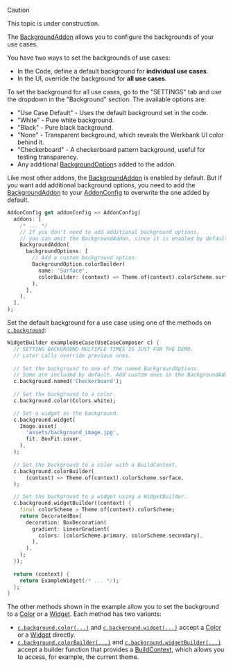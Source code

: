> [!CAUTION]
> This topic is under construction.

The [BackgroundAddon](../werkbank/BackgroundAddon-class.html) allows you to configure the backgrounds of your use cases.

You have two ways to set the backgrounds of use cases:
- In the Code, define a default background for **individual use cases**.
- In the UI, override the background for **all use cases**.

To set the background for all use cases, go to the "SETTINGS" tab and use the dropdown in the "Background" section.
The available options are:
- "Use Case Default" - Uses the default background set in the code.
- "White" - Pure white background.
- "Black" - Pure black background.
- "None" - Transparent background, which reveals the Werkbank UI color behind it.
- "Checkerboard" - A checkerboard pattern background, useful for testing transparency.
- Any additional [BackgroundOption](../werkbank/BackgroundOption-class.html)s added to the addon.

Like most other addons, the [BackgroundAddon](../werkbank/BackgroundAddon-class.html) is enabled by default.
But if you want add additional background options, you need to add
the [BackgroundAddon](../werkbank/BackgroundAddon-class.html) to your
[AddonConfig](../werkbank/AddonConfig-class.html) to overwrite the one added by default.

```dart
AddonConfig get addonConfig => AddonConfig(
  addons: [
    /* ... */
    // If you don't need to add additional background options,
    // you can omit the BackgroundAddon, since it is enabled by default.
    BackgroundAddon(
      backgroundOptions: [
        // Add a custom background option.
        BackgroundOption.colorBuilder(
          name: 'Surface',
          colorBuilder: (context) => Theme.of(context).colorScheme.surface,
        ),
      ],
    ),
  ],
);
```

Set the default background for a use case using one of the methods on
[`c.background`](../werkbank/BackgroundComposerExtension/background.html):
```dart
WidgetBuilder exampleUseCase(UseCaseComposer c) {
  // SETTING BACKGROUND MULTIPLE TIMES IS JUST FOR THE DEMO.
  // Later calls override previous ones.
  
  // Set the background to one of the named BackgroundOptions.
  // Some are included by default. Add custom ones in the BackgroundAddon.
  c.background.named('Checkerboard');
  
  // Set the background to a color.
  c.background.color(Colors.white);

  // Set a widget as the background.
  c.background.widget(
    Image.asset(
      'assets/background_image.jpg',
      fit: BoxFit.cover,
    ),
  );
  
  // Set the background to a color with a BuildContext.
  c.background.colorBuilder(
      (context) => Theme.of(context).colorScheme.surface,
  );

  // Set the background to a widget using a WidgetBuilder.
  c.background.widgetBuilder((context) {
    final colorScheme = Theme.of(context).colorScheme;
    return DecoratedBox(
      decoration: BoxDecoration(
        gradient: LinearGradient(
          colors: [colorScheme.primary, colorScheme.secondary],
        ),
      ),
    );
  });
  
  return (context) {
    return ExampleWidget(/* ... */);
  };
}
```

The other methods shown in the example allow you to set the background to a [Color](https://api.flutter.dev/flutter/dart-ui/Color-class.html)
or a [Widget](https://api.flutter.dev/flutter/widgets/Widget-class.html).
Each method has two variants:
- [`c.background.color(...)`](../werkbank/BackgroundComposer/color.html) and
  [`c.background.widget(...)`](../werkbank/BackgroundComposer/widget.html)
  accept a [Color](https://api.flutter.dev/flutter/dart-ui/Color-class.html) or a [Widget](https://api.flutter.dev/flutter/widgets/Widget-class.html)
  directly.
- [`c.background.colorBuilder(...)`](../werkbank/BackgroundComposer/colorBuilder.html) and
  [`c.background.widgetBuilder(...)`](../werkbank/BackgroundComposer/widgetBuilder.html)
  accept a builder function that provides a [BuildContext](https://api.flutter.dev/flutter/widgets/BuildContext-class.html),
  which allows you to access, for example, the current theme.
